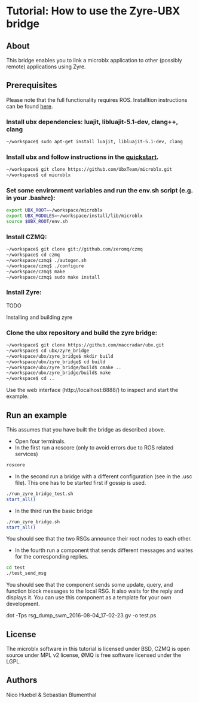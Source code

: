 # Tutorial: How to use the Zyre-UBX bridge


## About
This bridge enables you to link a microblx application to other (possibly remote) applications using Zyre. 

## Prerequisites
Please note that the full functionality requires ROS. Installtion instructions can be found [here](http://wiki.ros.org/ROS/Installation).

### Install ubx dependencies: luajit, libluajit-5.1-dev, clang++, clang
```sh
~/workspace$ sudo apt-get install luajit, libluajit-5.1-dev, clang
```
### Install ubx and follow instructions in the [quickstart](http://ubxteam.github.io/quickstart/).

```sh
~/workspace$ git clone https://github.com/UbxTeam/microblx.git
~/workspace$ cd microblx
```

### Set some environment variables and run the env.sh script (e.g. in your .bashrc):

```sh
export UBX_ROOT=~/workspace/microblx
export UBX_MODULES=~/workspace/install/lib/microblx
source $UBX_ROOT/env.sh
```

### Install CZMQ:

```sh
~/workspace$ git clone git://github.com/zeromq/czmq
~/workspace$ cd czmq
~/workspace/czmq$ ./autogen.sh
~/workspace/czmq$ ./configure
~/workspace/czmq$ make
~/workspace/czmq$ sudo make install
```

### Install Zyre:

TODO

Installing and building zyre

### Clone the ubx repository and build the zyre bridge:
```sh
~/workspace$ git clone https://github.com/maccradar/ubx.git
~/workspace$ cd ubx/zyre_bridge
~/workspace/ubx/zyre_bridge$ mkdir build
~/workspace/ubx/zyre_bridge$ cd build
~/workspace/ubx/zyre_bridge/build$ cmake ..
~/workspace/ubx/zyre_bridge/build$ make
~/workspace$ cd ..
```
Use the web interface (http://localhost:8888/) to inspect and start the example.

## Run an example
This assumes that you have built the bridge as described above.
* Open four terminals. 
* In the first run a roscore (only to avoid errors due to ROS related services)
```sh
roscore
```
* In the second run a bridge with a different configuration (see in the .usc file). This one has to be started first if gossip is used.
```sh
./run_zyre_bridge_test.sh
start_all()
```
* In the third run the basic bridge 
```sh
./run_zyre_bridge.sh
start_all()
```
You should see that the two RSGs announce their root nodes to each other.

* In the fourth run a component that sends different messages and waites for the corresponding replies.
```sh
cd test
./test_send_msg
```
You should see that the component sends some update, query, and function block messages to the local RSG. It also waits for the reply and displays it. You can use this component as a template for your own development.



dot -Tps rsg_dump_swm_2016-08-04_17-02-23.gv -o test.ps

## License

The microblx software in this tutorial is licensed under BSD, CZMQ is open source under MPL v2 license, ØMQ is free software licensed under the LGPL.

## Authors

Nico Huebel & Sebastian Blumenthal
